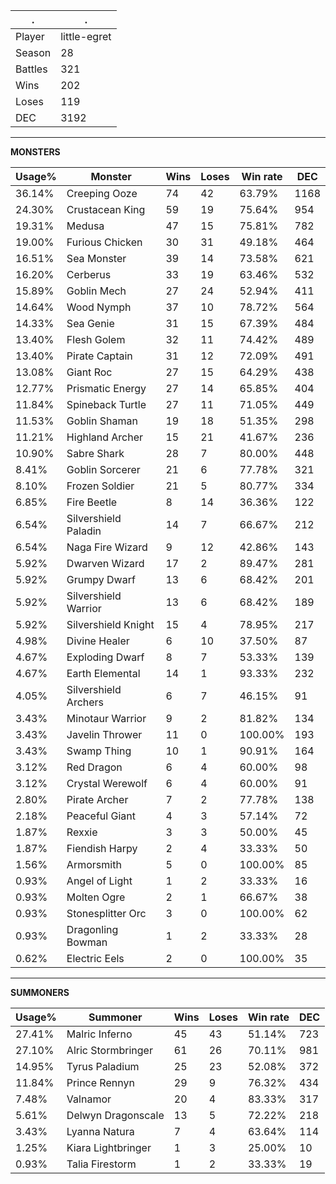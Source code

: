 .|.
|-|-
Player|little-egret
Season|28
Battles|321
Wins|202
Loses|119
DEC|3192

---
**MONSTERS**

Usage%|Monster|Wins|Loses|Win rate|DEC|
-|-|-|-|-|-|
36.14%|Creeping Ooze|74|42|63.79%|1168|
24.30%|Crustacean King|59|19|75.64%|954|
19.31%|Medusa|47|15|75.81%|782|
19.00%|Furious Chicken|30|31|49.18%|464|
16.51%|Sea Monster|39|14|73.58%|621|
16.20%|Cerberus|33|19|63.46%|532|
15.89%|Goblin Mech|27|24|52.94%|411|
14.64%|Wood Nymph|37|10|78.72%|564|
14.33%|Sea Genie|31|15|67.39%|484|
13.40%|Flesh Golem|32|11|74.42%|489|
13.40%|Pirate Captain|31|12|72.09%|491|
13.08%|Giant Roc|27|15|64.29%|438|
12.77%|Prismatic Energy|27|14|65.85%|404|
11.84%|Spineback Turtle|27|11|71.05%|449|
11.53%|Goblin Shaman|19|18|51.35%|298|
11.21%|Highland Archer|15|21|41.67%|236|
10.90%|Sabre Shark|28|7|80.00%|448|
8.41%|Goblin Sorcerer|21|6|77.78%|321|
8.10%|Frozen Soldier|21|5|80.77%|334|
6.85%|Fire Beetle|8|14|36.36%|122|
6.54%|Silvershield Paladin|14|7|66.67%|212|
6.54%|Naga Fire Wizard|9|12|42.86%|143|
5.92%|Dwarven Wizard|17|2|89.47%|281|
5.92%|Grumpy Dwarf|13|6|68.42%|201|
5.92%|Silvershield Warrior|13|6|68.42%|189|
5.92%|Silvershield Knight|15|4|78.95%|217|
4.98%|Divine Healer|6|10|37.50%|87|
4.67%|Exploding Dwarf|8|7|53.33%|139|
4.67%|Earth Elemental|14|1|93.33%|232|
4.05%|Silvershield Archers|6|7|46.15%|91|
3.43%|Minotaur Warrior|9|2|81.82%|134|
3.43%|Javelin Thrower|11|0|100.00%|193|
3.43%|Swamp Thing|10|1|90.91%|164|
3.12%|Red Dragon|6|4|60.00%|98|
3.12%|Crystal Werewolf|6|4|60.00%|91|
2.80%|Pirate Archer|7|2|77.78%|138|
2.18%|Peaceful Giant|4|3|57.14%|72|
1.87%|Rexxie|3|3|50.00%|45|
1.87%|Fiendish Harpy|2|4|33.33%|50|
1.56%|Armorsmith|5|0|100.00%|85|
0.93%|Angel of Light|1|2|33.33%|16|
0.93%|Molten Ogre|2|1|66.67%|38|
0.93%|Stonesplitter Orc|3|0|100.00%|62|
0.93%|Dragonling Bowman|1|2|33.33%|28|
0.62%|Electric Eels|2|0|100.00%|35|

---
**SUMMONERS**

Usage%|Summoner|Wins|Loses|Win rate|DEC|
-|-|-|-|-|-|
27.41%|Malric Inferno|45|43|51.14%|723|
27.10%|Alric Stormbringer|61|26|70.11%|981|
14.95%|Tyrus Paladium|25|23|52.08%|372|
11.84%|Prince Rennyn|29|9|76.32%|434|
7.48%|Valnamor|20|4|83.33%|317|
5.61%|Delwyn Dragonscale|13|5|72.22%|218|
3.43%|Lyanna Natura|7|4|63.64%|114|
1.25%|Kiara Lightbringer|1|3|25.00%|10|
0.93%|Talia Firestorm|1|2|33.33%|19|
